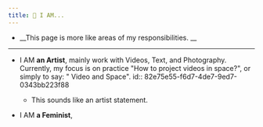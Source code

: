 ```yaml
---
title: 👀 I AM...
---
```


- __This page is more like areas of my responsibilities. __

- ---

- I AM **an Artist**, mainly work with Videos, Text, and Photography. Currently, my focus is on practice "How to project videos in space?", or simply to say: " Video and Space".
id:: 82e75e55-f6d7-4de7-9ed7-0343bb223f88
	 - This sounds like an artist statement. 

- I AM **a Feminist**, 
